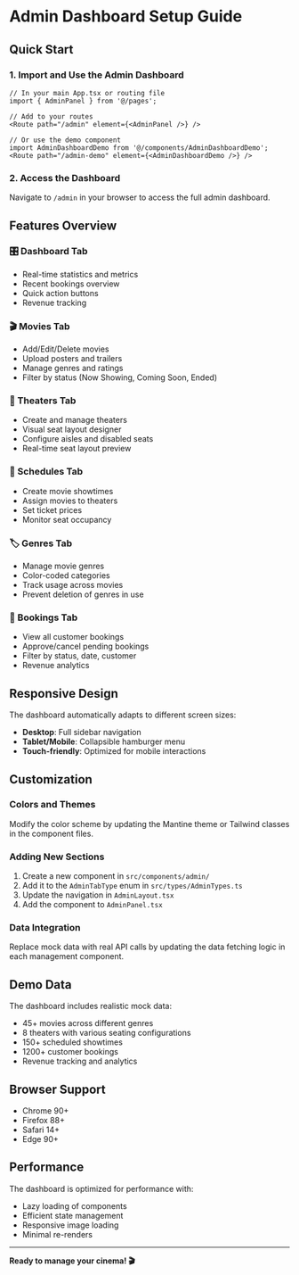 # Admin Dashboard Setup Guide

## Quick Start

### 1. Import and Use the Admin Dashboard

```tsx
// In your main App.tsx or routing file
import { AdminPanel } from '@/pages';

// Add to your routes
<Route path="/admin" element={<AdminPanel />} />

// Or use the demo component
import AdminDashboardDemo from '@/components/AdminDashboardDemo';
<Route path="/admin-demo" element={<AdminDashboardDemo />} />
```

### 2. Access the Dashboard

Navigate to `/admin` in your browser to access the full admin dashboard.

## Features Overview

### 🎛️ Dashboard Tab
- Real-time statistics and metrics
- Recent bookings overview
- Quick action buttons
- Revenue tracking

### 🎬 Movies Tab
- Add/Edit/Delete movies
- Upload posters and trailers
- Manage genres and ratings
- Filter by status (Now Showing, Coming Soon, Ended)

### 🏢 Theaters Tab
- Create and manage theaters
- Visual seat layout designer
- Configure aisles and disabled seats
- Real-time seat layout preview

### 📅 Schedules Tab
- Create movie showtimes
- Assign movies to theaters
- Set ticket prices
- Monitor seat occupancy

### 🏷️ Genres Tab
- Manage movie genres
- Color-coded categories
- Track usage across movies
- Prevent deletion of genres in use

### 🎫 Bookings Tab
- View all customer bookings
- Approve/cancel pending bookings
- Filter by status, date, customer
- Revenue analytics

## Responsive Design

The dashboard automatically adapts to different screen sizes:
- **Desktop**: Full sidebar navigation
- **Tablet/Mobile**: Collapsible hamburger menu
- **Touch-friendly**: Optimized for mobile interactions

## Customization

### Colors and Themes
Modify the color scheme by updating the Mantine theme or Tailwind classes in the component files.

### Adding New Sections
1. Create a new component in `src/components/admin/`
2. Add it to the `AdminTabType` enum in `src/types/AdminTypes.ts`
3. Update the navigation in `AdminLayout.tsx`
4. Add the component to `AdminPanel.tsx`

### Data Integration
Replace mock data with real API calls by updating the data fetching logic in each management component.

## Demo Data

The dashboard includes realistic mock data:
- 45+ movies across different genres
- 8 theaters with various seating configurations
- 150+ scheduled showtimes
- 1200+ customer bookings
- Revenue tracking and analytics

## Browser Support

- Chrome 90+
- Firefox 88+
- Safari 14+
- Edge 90+

## Performance

The dashboard is optimized for performance with:
- Lazy loading of components
- Efficient state management
- Responsive image loading
- Minimal re-renders

---

**Ready to manage your cinema! 🎬**